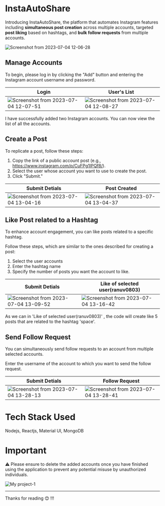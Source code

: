 # InstaAutoShare

Introducing InstaAutoShare, the platform that automates Instagram features including **simultaneous post creation** across multiple accounts, targeted **post liking** based on hashtags, and **bulk follow requests** from multiple accounts.

![Screenshot from 2023-07-04 12-06-28](https://github.com/Shanu85/InstaAutoShare/assets/63155782/ed48a6e4-8258-41fd-9be2-6fbdabc830cf)

## Manage Accounts
To begin, please log in by clicking the "Add" button and entering the Instagram account username and password.

| Login                                                   | User's List                                           |
| ----------------------------------------------------- | --------------------------------------------- |
| ![Screenshot from 2023-07-04 12-07-51](https://github.com/Shanu85/InstaAutoShare/assets/63155782/19f72bed-545f-485b-9979-00fbfebc89c1) | ![Screenshot from 2023-07-04 12-08-27](https://github.com/Shanu85/InstaAutoShare/assets/63155782/07fea41e-7327-495b-b822-3b638c3562ea) |

I have successfully added two Instagram accounts. You can now view the list of all the accounts.

## Create a Post
To replicate a post, follow these steps:
  1. Copy the link of a public account post (e.g., https://www.instagram.com/p/CuFPg1IPQf8/).
  2. Select the user whose account you want to use to create the post.
  3. Click "Submit."

| Submit Detials                                                   | Post Created                                           |
| ----------------------------------------------------- | --------------------------------------------- |
| ![Screenshot from 2023-07-04 13-04-16](https://github.com/Shanu85/InstaAutoShare/assets/63155782/551914c7-7006-48b5-8737-0f202196d2ab) | ![Screenshot from 2023-07-04 13-04-37](https://github.com/Shanu85/InstaAutoShare/assets/63155782/2d9b7133-c365-4a19-9b02-f5512317d80f) |

## Like Post related to a Hashtag 
To enhance account engagement, you can like posts related to a specific hashtag.

Follow these steps, which are similar to the ones described for creating a post:
  1. Select the user accounts
  2. Enter the hashtag name
  3. Specify the number of posts you want the account to like.

| Submit Detials                                                   | Like of selected user(ranuv0803)                                           |
| ----------------------------------------------------- | --------------------------------------------- |
| ![Screenshot from 2023-07-04 13-09-52](https://github.com/Shanu85/InstaAutoShare/assets/63155782/86de77ca-9e05-4b43-8aea-5e940cf86a98) | ![Screenshot from 2023-07-04 13-16-42](https://github.com/Shanu85/InstaAutoShare/assets/63155782/26ff12c1-9b8d-4b01-b425-edb3151353f7) |

As we can in 'Like of selected user(ranuv0803)' , the code will create like 5 posts that are related to the hashtag 'space'. 

## Send Follow Request
You can simultaneously send follow requests to an account from multiple selected accounts. 

Enter the username of the account to which you want to send the follow request.

| Submit Detials                                                   | Follow Request                                           |
| ----------------------------------------------------- | --------------------------------------------- |
| ![Screenshot from 2023-07-04 13-28-13](https://github.com/Shanu85/InstaAutoShare/assets/63155782/0c17c05a-3ddc-4e97-abf7-b9c74992a050) | ![Screenshot from 2023-07-04 13-28-41](https://github.com/Shanu85/InstaAutoShare/assets/63155782/1a0026c4-fd35-4011-b3d0-d5dbc5be7535) |


# Tech Stack Used
Nodejs, Reactjs, Material UI, MongoDB

# Important
:warning: Please ensure to delete the added accounts once you have finished using the application to prevent any potential misuse by unauthorized individuals.

![My project-1](https://github.com/Shanu85/InstaAutoShare/assets/63155782/4eba90a5-9379-4fdd-9e30-7630cb63ca09)

-----

Thanks for reading 😊 !!!






